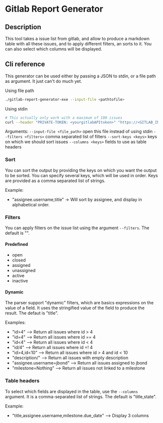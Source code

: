 
# Gitlab Report Generator

## Description
This tool takes a issue list from gitlab, and allow to produce a markdown table with all these issues, and to apply different filters, an sorts to it. You can also select which columns will be displayed.

## Cli reference
This generator can be used either by passing a JSON to stdin, or a file path as argument. It just can't do much yet.

Using file path
```bash
./gitlab-report-generator-exe --input-file <pathtofile>
```

Using stdin
```bash
# This actually only work with a maximum of 100 issues
curl --header "PRIVATE-TOKEN: <yourgitlabAPItoken>" "https://<GITLAB_INSTANCE>/api/v3/projects/<GROUPNAME/USERNAME>%2F<PROJECTNAME>/issues?per_page=100" 2> /dev/null| iconv -t UTF-8 | ./gitlab-report-generator-exe
```

Arguments:
`--input-file <file_path>` open this file instead of using stdin
`--filters <filters>` comma separated list of filters
`--sort-keys <keys>` keys on which we should sort issues
`--columns <keys>` fields to use as table headers

### Sort
You can sort the output by providing the keys on which you want the output to be sorted. You can specify several keys, which will be used in order. Keys are provided as a comma separated list of strings.

Example:
* "assignee.username,title" -> Will sort by assignee, and display in alphabetical order.

### Filters
You can apply filters on the issue list using the argument `--filters`.
The default is "".

#### Predefined

* open
* closed
* assigned
* unassigned
* active
* inactive

#### Dynamic

The parser support "dynamic" filters, which are basics expressions on the value of a field. It uses the stringified value of the field to produce the result.
The defaut is "title".

Examples:
* "id>4"                    --> Return all issues where id >  4
* "id=4"                    --> Return all issues where id == 4
* "id<4"                    --> Return all issues where id <  4
* "id/4"                    --> Return all issues where id =! 4
* "id>4,id<10"              --> Return all issues where id >  4 and id < 10
* "description/"            --> Return all issues with empty description
* "assignee.username=jbond" --> Return all issues assigned to jbond
* "milestone=Nothing"       --> Return all issues not linked to a milestone

### Table headers
To select which fields are displayed in the table, use the `--columns` argument. It is a comma-separated list of strings.
The default is "title,state".

Example:
* "title,assignee.username,milestone.due_date" --> Display 3 columns
